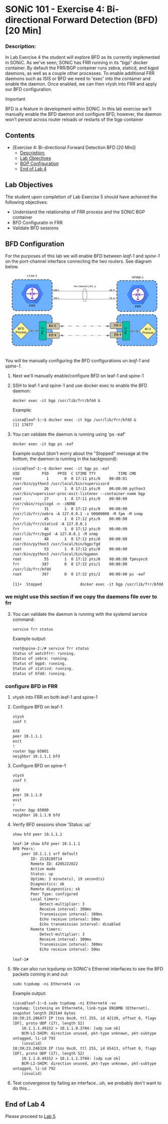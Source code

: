 # SONiC 101 - Exercise 4: Bi-directional Forward Detection (BFD) [20 Min]

### Description: 
In Lab Exercise 4 the student will explore BFD as its currently implemented in SONiC. As we've seen, SONiC has FRR running in its "bgp" docker container. By default the FRR/BGP container runs zebra, staticd, and bgpd daemons, as well as a couple other processes. To enable additional FRR daemons such as ISIS or BFD we need to 'exec' into the container and enable the daemon. Once enabled, we can then vtysh into FRR and apply our BFD configuration.

> [!IMPORTANT]
> BFD is a feature in development within SONiC. In this lab exercise we'll manually enable the BFD daemon and configure BFD, however, the daemon won't persist across router reloads or restarts of the bgp container

## Contents
- [Exercise 4: Bi-directional Forward Detection BFD \[20 Min\]]
    - [Description:](#description)
  - [Lab Objectives](#lab-objectives)
  - [BGP Configuration](#bfd-configuration)
  - [End of Lab 4](#end-of-lab-4)
  
## Lab Objectives
The student upon completion of Lab Exercise 5 should have achieved the following objectives:

* Understand the relationship of FRR process and the SONiC BGP container
* BFD Configuratin in FRR
* Validate BFD sessions

## BFD Configuration

For the purposes of this lab we will enable BFD between *leaf-1* and *spine-1* on the port-channel interface connecting the two routers. See diagram below.
![BFD diagram](./topo-drawings/bfd-overview.png)

You will be manually configuring the BFD configurations on *leaf-1* and *spine-1*. 

1. Next we'll manually enable/configure BFD on leaf-1 and spine-1

2.  SSH to leaf-1 and spine-1 and use docker exec to enable the BFD daemon:

	```
	docker exec -it bgp /usr/lib/frr/bfdd &
	```

	Example:
	```
	cisco@leaf-1:~$ docker exec -it bgp /usr/lib/frr/bfdd &
	[1] 17877
	```

3.  You can validate the daemon is running using 'ps -eaf'
   
	```
	docker exec -it bgp ps -eaf
	```
	Example output (don't worry about the "Stopped" message at the bottom, the daemon is running in the background):
	```
	cisco@leaf-1:~$ docker exec -it bgp ps -eaf
	UID          PID    PPID  C STIME TTY          TIME CMD
	root           1       0  0 17:11 pts/0    00:00:01 /usr/bin/python3 /usr/local/bin/supervisord
	root          26       1  0 17:11 pts/0    00:00:00 python3 /usr/bin/supervisor-proc-exit-listener --container-name bgp
	root          27       1  0 17:11 pts/0    00:00:00 /usr/sbin/rsyslogd -n -iNONE
	frr           31       1  0 17:12 pts/0    00:00:00 /usr/lib/frr/zebra -A 127.0.0.1 -s 90000000 -M fpm -M snmp
	frr           45       1  0 17:12 pts/0    00:00:00 /usr/lib/frr/staticd -A 127.0.0.1
	frr           46       1  0 17:12 pts/0    00:00:00 /usr/lib/frr/bgpd -A 127.0.0.1 -M snmp
	root          48       1  0 17:12 pts/0    00:00:00 /usr/bin/python3 /usr/local/bin/bgpcfgd
	root          53       1  0 17:12 pts/0    00:00:00 /usr/bin/python3 /usr/local/bin/bgpmon
	root          55       1  0 17:12 pts/0    00:00:00 fpmsyncd
	frr          387       0  0 17:32 pts/1    00:00:00 /usr/lib/frr/bfdd
	root         397       0  0 17:32 pts/2    00:00:00 ps -eaf

	[1]+  Stopped                 docker exec -it bgp /usr/lib/frr/bfdd
	```
### we might use this section if we copy the daemons file over to frr
3.  You can validate the daemon is running with the systemd service command:
   
	```
	service frr status
	```
	Example output:
	```
	root@spine-2:/# service frr status
	Status of watchfrr: running.
	Status of zebra: running.
	Status of bgpd: running.
	Status of staticd: running.
	Status of bfdd: running.
	```

### configure BFD in FRR 
1.  vtysh into FRR on both leaf-1 and spine-1

2.  Configure BFD on leaf-1
	```
	vtysh
	conf t
	```
	```
	bfd
	peer 10.1.1.1
	exit
	!
	router bgp 65001
	neighbor 10.1.1.1 bfd
	```

3.  Configure BFD on spine-1

	```
	vtysh
	conf t
	```
	```
	bfd
	peer 10.1.1.0
	exit
	!
	router bgp 65000
	neighbor 10.1.1.0 bfd
	```

4.  Verify BFD sessions show 'Status: up'

	```
	show bfd peer 10.1.1.1
	```
	```
	leaf-1# show bfd peer 10.1.1.1
	BFD Peers:
		peer 10.1.1.1 vrf default
			ID: 2118180714
			Remote ID: 4205222022
			Active mode
			Status: up
			Uptime: 3 minute(s), 19 second(s)
			Diagnostics: ok
			Remote diagnostics: ok
			Peer Type: configured
			Local timers:
				Detect-multiplier: 3
				Receive interval: 300ms
				Transmission interval: 300ms
				Echo receive interval: 50ms
				Echo transmission interval: disabled
			Remote timers:
				Detect-multiplier: 3
				Receive interval: 300ms
				Transmission interval: 300ms
				Echo receive interval: 50ms

	leaf-1# 
	```

5.  We can also run tcpdump on SONiC's Ethernet interfaces to see the BFD packets coming in and out:

	```
	sudo tcpdump -ni Ethernet4 -vv
	```
	Example output:
	```
	cisco@leaf-1:~$ sudo tcpdump -ni Ethernet4 -vv
	tcpdump: listening on Ethernet4, link-type EN10MB (Ethernet), snapshot length 262144 bytes
	18:39:23.206477 IP (tos 0xc0, ttl 255, id 42139, offset 0, flags [DF], proto UDP (17), length 52)
		10.1.1.1.49152 > 10.1.1.0.3784: [udp sum ok] 
		BCM-LI-SHIM: direction unused, pkt-type unknown, pkt-subtype untagged, li-id 792
		(invalid)
	18:39:23.248328 IP (tos 0xc0, ttl 255, id 65413, offset 0, flags [DF], proto UDP (17), length 52)
		10.1.1.0.49152 > 10.1.1.1.3784: [udp sum ok] 
		BCM-LI-SHIM: direction unused, pkt-type unknown, pkt-subtype untagged, li-id 792
		(invalid)
	```

6.  Test convergence by failing an interface...uh, we probably don't want to do this...



## End of Lab 4
Please proceed to [Lab 5](https://github.com/scurvy-dog/sonic-dcloud/blob/main/1-SONiC_101/lab_exercise_5.md)
